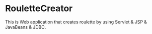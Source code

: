 # RouletteCreator
This is  Web application that creates roulette by using Servlet &amp; JSP &amp; JavaBeans &amp; JDBC. 
